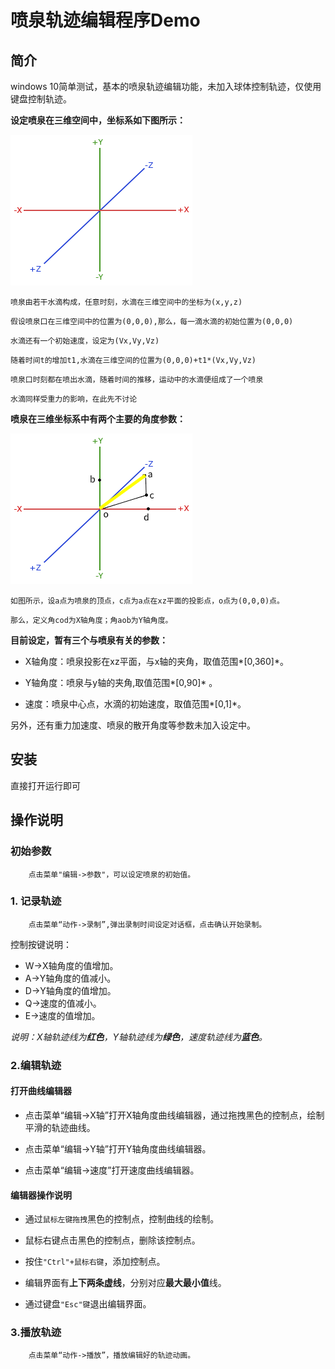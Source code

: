 # 喷泉轨迹编辑程序Demo

## 简介

 windows 10简单测试，基本的喷泉轨迹编辑功能，未加入球体控制轨迹，仅使用键盘控制轨迹。

 **设定喷泉在三维空间中，坐标系如下图所示：**

![坐标系统](https://raw.githubusercontent.com/yyyydev/mTraceEdit/master/coordinate_systems_right_handed.png "坐标系")

`喷泉由若干水滴构成，任意时刻，水滴在三维空间中的坐标为(x,y,z)`

`假设喷泉口在三维空间中的位置为(0,0,0),那么，每一滴水滴的初始位置为(0,0,0)`

`水滴还有一个初始速度，设定为(Vx,Vy,Vz)`

`随着时间t的增加t1,水滴在三维空间的位置为(0,0,0)+t1*(Vx,Vy,Vz)`

`喷泉口时刻都在喷出水滴，随着时间的推移，运动中的水滴便组成了一个喷泉`

`水滴同样受重力的影响，在此先不讨论`

**喷泉在三维坐标系中有两个主要的角度参数：**

![喷泉角度参数](https://raw.githubusercontent.com/yyyydev/mTraceEdit/master/fountain.png "喷泉参数")

`如图所示，设a点为喷泉的顶点，c点为a点在xz平面的投影点，o点为(0,0,0)点。`

`那么，定义角cod为X轴角度；角aob为Y轴角度。`

**目前设定，暂有三个与喷泉有关的参数：**

- X轴角度：喷泉投影在xz平面，与x轴的夹角，取值范围*[0,360]*。

- Y轴角度：喷泉与y轴的夹角,取值范围*[0,90]* 。

- 速度：喷泉中心点，水滴的初始速度，取值范围*[0,1]*。

另外，还有重力加速度、喷泉的散开角度等参数未加入设定中。

## 安装

 直接打开运行即可

## 操作说明

### 初始参数

		点击菜单"编辑->参数"，可以设定喷泉的初始值。

### 1. 记录轨迹

		点击菜单“动作->录制”,弹出录制时间设定对话框，点击确认开始录制。

控制按键说明：

- W->X轴角度的值增加。
- A->Y轴角度的值减小。
- D->Y轴角度的值增加。
- Q->速度的值减小。
- E->速度的值增加。

*说明：X轴轨迹线为**红色**，Y轴轨迹线为**绿色**，速度轨迹线为**蓝色**。*

### 2.编辑轨迹

#### 打开曲线编辑器

- 点击菜单“编辑->X轴”打开X轴角度曲线编辑器，通过拖拽黑色的控制点，绘制平滑的轨迹曲线。

- 点击菜单“编辑->Y轴”打开Y轴角度曲线编辑器。

- 点击菜单“编辑->速度”打开速度曲线编辑器。

#### 编辑器操作说明

- 通过`鼠标左键拖拽`黑色的控制点，控制曲线的绘制。

- 鼠标右键点击黑色的控制点，删除该控制点。

- 按住`"Ctrl"+鼠标右键`，添加控制点。

- 编辑界面有**上下两条虚线**，分别对应**最大最小值**线。

- 通过键盘`"Esc"键`退出编辑界面。

### 3.播放轨迹

		点击菜单“动作->播放”，播放编辑好的轨迹动画。
